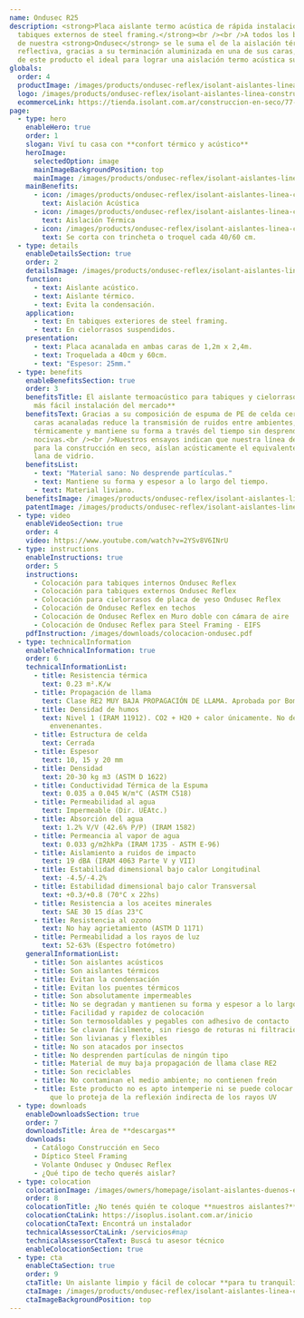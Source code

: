 ```yaml
---
name: Ondusec R25
description: <strong>Placa aislante termo acústica de rápida instalación, para
  tabiques externos de steel framing.</strong><br /><br />A todos los beneficios
  de nuestra <strong>Ondusec</strong> se le suma el de la aislación térmica
  reflectiva, gracias a su terminación aluminizada en una de sus caras, haciendo
  de este producto el ideal para lograr una aislación termo acústica superior.
globals:
  order: 4
  productImage: /images/products/ondusec-reflex/isolant-aislantes-linea-construccion-en-seco-ondusec-reflex-producto-rollo.png
  logo: /images/products/ondusec-reflex/isolant-aislantes-linea-construccion-en-seco-ondusec-reflex-logo.webp
  ecommerceLink: https://tienda.isolant.com.ar/construccion-en-seco/77-ondusec-reflex.html
page:
  - type: hero
    enableHero: true
    order: 1
    slogan: Viví tu casa con **confort térmico y acústico**
    heroImage:
      selectedOption: image
      mainImageBackgroundPosition: top
      mainImage: /images/products/ondusec-reflex/isolant-aislantes-linea-construccion-en-seco-ondusec-reflex-imagen.jpg
    mainBenefits:
      - icon: /images/products/ondusec-reflex/isolant-aislantes-linea-construccion-en-seco-ondusec-reflex-beneficio-1.svg
        text: Aislación Acústica
      - icon: /images/products/ondusec-reflex/isolant-aislantes-linea-construccion-en-seco-ondusec-reflex-beneficio-2.svg
        text: Aislación Térmica
      - icon: /images/products/ondusec-reflex/isolant-aislantes-linea-construccion-en-seco-ondusec-reflex-beneficio-3.svg
        text: Se corta con trincheta o troquel cada 40/60 cm.
  - type: details
    enableDetailsSection: true
    order: 2
    detailsImage: /images/products/ondusec-reflex/isolant-aislantes-linea-construccion-en-seco-ondusec-reflex-imagen-detalle.jpg
    function:
      - text: Aislante acústico.
      - text: Aislante térmico.
      - text: Evita la condensación.
    application:
      - text: En tabiques exteriores de steel framing.
      - text: En cielorrasos suspendidos.
    presentation:
      - text: Placa acanalada en ambas caras de 1,2m x 2,4m.
      - text: Troquelada a 40cm y 60cm.
      - text: "Espesor: 25mm."
  - type: benefits
    enableBenefitsSection: true
    order: 3
    benefitsTitle: El aislante termoacústico para tabiques y cielorrasos **de
      más fácil instalación del mercado**
    benefitsText: Gracias a su composición de espuma de PE de celda cerrada con dos
      caras acanaladas reduce la transmisión de ruidos entre ambientes, aisla
      térmicamente y mantiene su forma a través del tiempo sin desprender partículas
      nocivas.<br /><br />Nuestros ensayos indican que nuestra línea de aislantes
      para la construcción en seco, aíslan acústicamente el equivalente a 50mm. de
      lana de vidrio.
    benefitsList:
      - text: "Material sano: No desprende partículas."
      - text: Mantiene su forma y espesor a lo largo del tiempo.
      - text: Material liviano.
    benefitsImage: /images/products/ondusec-reflex/isolant-aislantes-linea-construccion-en-seco-ondusec-reflex-beneficio-exclusivo.jpg
    patentImage: /images/products/ondusec-reflex/isolant-aislantes-linea-construccion-en-seco-ondusec-reflex-patente.png
  - type: video
    enableVideoSection: true
    order: 4
    video: https://www.youtube.com/watch?v=2YSv8V6INrU
  - type: instructions
    enableInstructions: true
    order: 5
    instructions:
      - Colocación para tabiques internos Ondusec Reflex
      - Colocación para tabiques externos Ondusec Reflex
      - Colocación para cielorrasos de placa de yeso Ondusec Reflex
      - Colocación de Ondusec Reflex en techos
      - Colocación de Ondusec Reflex en Muro doble con cámara de aire
      - Colocación de Ondusec Reflex para Steel Framing - EIFS
    pdfInstruction: /images/downloads/colocacion-ondusec.pdf
  - type: technicalInformation
    enableTechnicalInformation: true
    order: 6
    technicalInformationList:
      - title: Resistencia térmica
        text: 0.23 m².K/w
      - title: Propagación de llama
        text: Clase RE2 MUY BAJA PROPAGACIÓN DE LLAMA. Aprobada por Bomberos Argentina.
      - title: Densidad de humos
        text: Nivel 1 (IRAM 11912). CO2 + H20 + calor únicamente. No desprende gases
          envenenantes.
      - title: Estructura de celda
        text: Cerrada
      - title: Espesor
        text: 10, 15 y 20 mm
      - title: Densidad
        text: 20-30 kg m3 (ASTM D 1622)
      - title: Conductividad Térmica de la Espuma
        text: 0.035 a 0.045 W/m°C (ASTM C518)
      - title: Permeabilidad al agua
        text: Impermeable (Dir. UEAtc.)
      - title: Absorción del agua
        text: 1.2% V/V (42.6% P/P) (IRAM 1582)
      - title: Permeancia al vapor de agua
        text: 0.033 g/m2hkPa (IRAM 1735 - ASTM E-96)
      - title: Aislamiento a ruidos de impacto
        text: 19 dBA (IRAM 4063 Parte V y VII)
      - title: Estabilidad dimensional bajo calor Longitudinal
        text: -4.5/-4.2%
      - title: Estabilidad dimensional bajo calor Transversal
        text: +0.3/+0.8 (70°C x 22hs)
      - title: Resistencia a los aceites minerales
        text: SAE 30 15 días 23°C
      - title: Resistencia al ozono
        text: No hay agrietamiento (ASTM D 1171)
      - title: Permeabilidad a los rayos de luz
        text: 52-63% (Espectro fotómetro)
    generalInformationList:
      - title: Son aislantes acústicos
      - title: Son aislantes térmicos
      - title: Evitan la condensación
      - title: Evitan los puentes térmicos
      - title: Son absolutamente impermeables
      - title: No se degradan y mantienen su forma y espesor a lo largo del tiempo
      - title: Facilidad y rapidez de colocación
      - title: Son termosoldables y pegables con adhesivo de contacto
      - title: Se clavan fácilmente, sin riesgo de roturas ni filtraciones
      - title: Son livianas y flexibles
      - title: No son atacados por insectos
      - title: No desprenden partículas de ningún tipo
      - title: Material de muy baja propagación de llama clase RE2
      - title: Son reciclables
      - title: No contaminan el medio ambiente; no contienen freón
      - title: Este producto no es apto intemperie ni se puede colocar sin un cielorraso
          que lo proteja de la reflexión indirecta de los rayos UV
  - type: downloads
    enableDownloadsSection: true
    order: 7
    downloadsTitle: Área de **descargas**
    downloads:
      - Catálogo Construcción en Seco
      - Díptico Steel Framing
      - Volante Ondusec y Ondusec Reflex
      - ¿Qué tipo de techo querés aislar?
  - type: colocation
    colocationImage: /images/owners/homepage/isolant-aislantes-duenos-e-inquilinos-isoplus-colocation.jpg
    order: 8
    colocationTitle: ¿No tenés quién te coloque **nuestros aislantes?**
    colocationCtaLink: https://isoplus.isolant.com.ar/inicio
    colocationCtaText: Encontrá un instalador
    technicalAssessorCtaLink: /servicios#map
    technicalAssessorCtaText: Buscá tu asesor técnico
    enableColocationSection: true
  - type: cta
    enableCtaSection: true
    order: 9
    ctaTitle: Un aislante limpio y fácil de colocar **para tu tranquilidad**
    ctaImage: /images/products/ondusec-reflex/isolant-aislantes-linea-construccion-en-seco-ondusec-reflex-cta-fondo.jpg
    ctaImageBackgroundPosition: top
---
```

